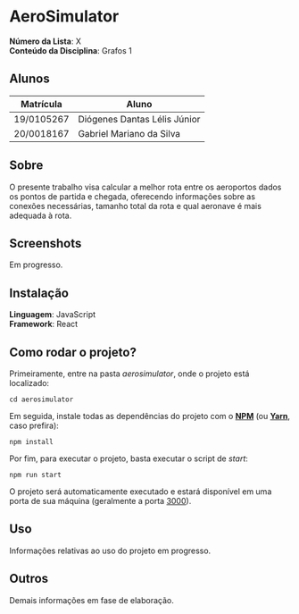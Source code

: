 # AeroSimulator

**Número da Lista**: X<br>
**Conteúdo da Disciplina**: Grafos 1<br>

## Alunos

|Matrícula | Aluno |
| -- | -- |
| 19/0105267  |  Diógenes Dantas Lélis Júnior |
| 20/0018167  |  Gabriel Mariano da Silva |

## Sobre

O presente trabalho visa calcular a melhor rota entre os aeroportos dados os pontos de partida e chegada, oferecendo informações sobre as conexões necessárias, tamanho total da rota e qual aeronave é mais adequada à rota.

## Screenshots

Em progresso.

## Instalação

**Linguagem**: JavaScript<br>
**Framework**: React<br>

## Como rodar o projeto?

Primeiramente, entre na pasta *aerosimulator*, onde o projeto está localizado:

```
cd aerosimulator
```

Em seguida, instale todas as dependências do projeto com o [**NPM**](https://docs.npmjs.com/downloading-and-installing-node-js-and-npm) (ou [**Yarn**](https://classic.yarnpkg.com/lang/en/docs/install/#debian-stable), caso prefira):

```
npm install
```

Por fim, para executar o projeto, basta executar o script de *start*:

```
npm run start
```

O projeto será automaticamente executado e estará disponível em uma porta de sua máquina (geralmente a porta [3000](<http://localhost:3000>)).

## Uso

Informações relativas ao uso do projeto em progresso.

## Outros

Demais informações em fase de elaboração.

